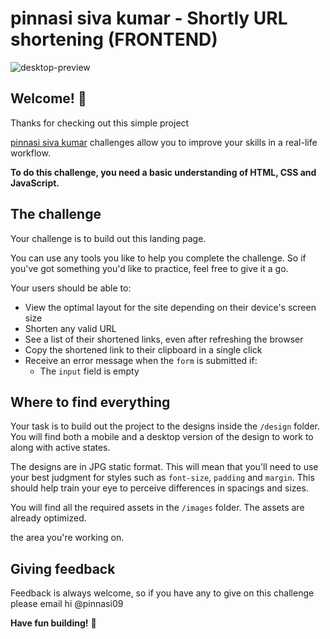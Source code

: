 # pinnasi siva kumar - Shortly URL shortening (FRONTEND)

![desktop-preview](https://github.com/pinnasi09/shortenurl-FRONTEND/assets/148488107/68856192-5418-4a35-bec5-4e62a89d8553)



## Welcome! 👋

Thanks for checking out this simple project 

[pinnasi siva kumar](https://www.github.com/pinnai09) challenges allow you to improve your skills in a real-life workflow.

**To do this challenge, you need a basic understanding of HTML, CSS and JavaScript.**

## The challenge

Your challenge is to build out this landing page.

You can use any tools you like to help you complete the challenge. So if you've got something you'd like to practice, feel free to give it a go.

Your users should be able to:

- View the optimal layout for the site depending on their device's screen size
- Shorten any valid URL
- See a list of their shortened links, even after refreshing the browser
- Copy the shortened link to their clipboard in a single click
- Receive an error message when the `form` is submitted if:
  - The `input` field is empty



## Where to find everything

Your task is to build out the project to the designs inside the `/design` folder. You will find both a mobile and a desktop version of the design to work to along with active states.

The designs are in JPG static format. This will mean that you'll need to use your best judgment for styles such as `font-size`, `padding` and `margin`. This should help train your eye to perceive differences in spacings and sizes.


You will find all the required assets in the `/images` folder. The assets are already optimized.



 the area you're working on.

## Giving feedback

Feedback is always welcome, so if you have any to give on this challenge please email hi @pinnasi09


**Have fun building!** 🚀
